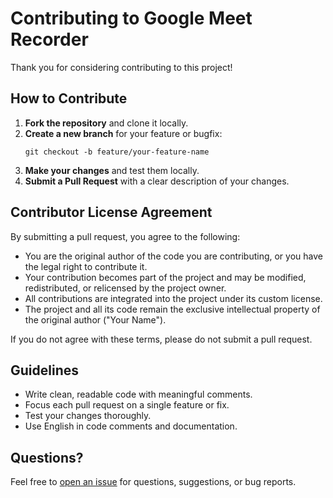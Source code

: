 # Contributing to Google Meet Recorder

Thank you for considering contributing to this project!

## How to Contribute

1. **Fork the repository** and clone it locally.
2. **Create a new branch** for your feature or bugfix:
   ```
   git checkout -b feature/your-feature-name
   ```
3. **Make your changes** and test them locally.
4. **Submit a Pull Request** with a clear description of your changes.

## Contributor License Agreement

By submitting a pull request, you agree to the following:

- You are the original author of the code you are contributing, or you have the legal right to contribute it.
- Your contribution becomes part of the project and may be modified, redistributed, or relicensed by the project owner.
- All contributions are integrated into the project under its custom license.
- The project and all its code remain the exclusive intellectual property of the original author ("Your Name").

If you do not agree with these terms, please do not submit a pull request.

## Guidelines

- Write clean, readable code with meaningful comments.
- Focus each pull request on a single feature or fix.
- Test your changes thoroughly.
- Use English in code comments and documentation.

## Questions?

Feel free to [open an issue](https://github.com/ukaukaa/google-meet-recorder/issues) for questions, suggestions, or bug reports.
